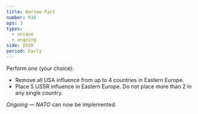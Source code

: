 ```yaml
---
title: Warsaw Pact
number: 016
ops: 3
types:
  - unique
  - ongoing
side: USSR
period: Early
---
```

Perform one (your choice):
  * Remove all USA influence from up to 4 countries in Eastern Europe.
  * Place 5 USSR influence in Eastern Europe. Do not place more than 2 in any single country.

*Ongoing* — *NATO* can now be implemented.

